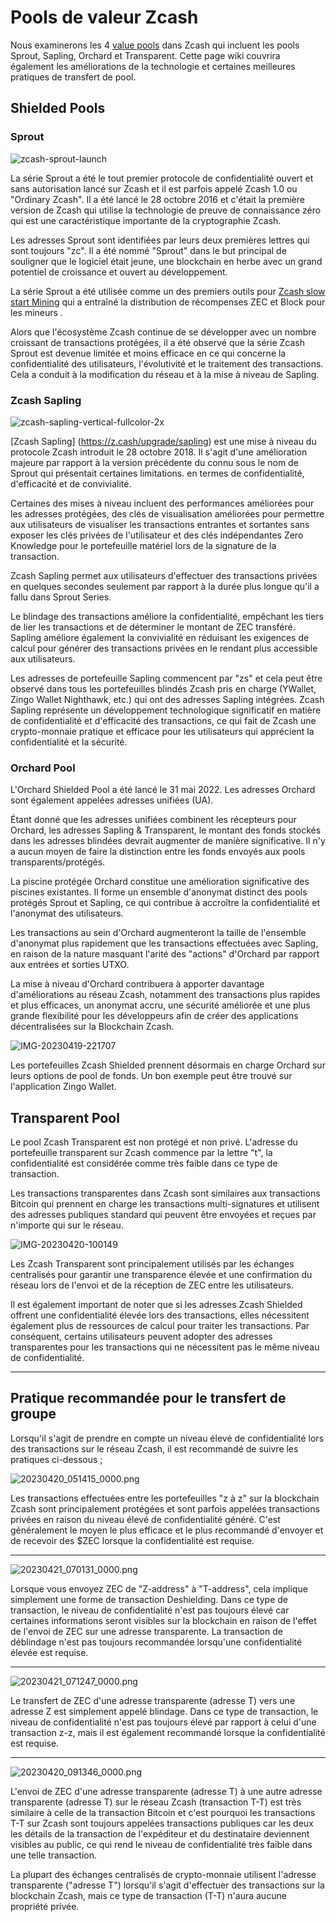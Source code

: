 # Pools de valeur Zcash

Nous examinerons les 4 [value pools](https://zcash.readthedocs.io/en/latest/rtd_pages/addresses.html) dans Zcash qui incluent les pools Sprout, Sapling, Orchard et Transparent. Cette page wiki couvrira également les améliorations de la technologie et certaines meilleures pratiques de transfert de pool.


## Shielded Pools

### Sprout



![zcash-sprout-launch](https://user-images.githubusercontent.com/81990132/233535478-a84724d7-cb0e-4ad8-bfcc-499f665fba24.png)


La série Sprout a été le tout premier protocole de confidentialité ouvert et sans autorisation lancé sur Zcash et il est parfois appelé Zcash 1.0 ou "Ordinary Zcash". Il a été lancé le 28 octobre 2016 et c'était la première version de Zcash qui utilise la technologie de preuve de connaissance zéro qui est une caractéristique importante de la cryptographie Zcash.


Les adresses Sprout sont identifiées par leurs deux premières lettres qui sont toujours "zc". Il a été nommé "Sprout" dans le but principal de souligner que le logiciel était jeune, une blockchain en herbe avec un grand potentiel de croissance et ouvert au développement.

La série Sprout a été utilisée comme un des premiers outils pour [Zcash slow start Mining](https://electriccoin.co/blog/slow-start-and-mining-ecosystem/) qui a entraîné la distribution de récompenses ZEC et Block pour les mineurs .

Alors que l'écosystème Zcash continue de se développer avec un nombre croissant de transactions protégées, il a été observé que la série Zcash Sprout est devenue limitée et moins efficace en ce qui concerne la confidentialité des utilisateurs, l'évolutivité et le traitement des transactions. Cela a conduit à la modification du réseau et à la mise à niveau de Sapling.


### Zcash Sapling

![zcash-sapling-vertical-fullcolor-2x](https://user-images.githubusercontent.com/81990132/233535552-f04b727e-078f-483a-8fbc-1628486be0c8.png)

[Zcash Sapling] (https://z.cash/upgrade/sapling) est une mise à niveau du protocole Zcash introduit le 28 octobre 2018. Il s'agit d'une amélioration majeure par rapport à la version précédente du connu sous le nom de Sprout qui présentait certaines limitations. en termes de confidentialité, d'efficacité et de convivialité.

Certaines des mises à niveau incluent des performances améliorées pour les adresses protégées, des clés de visualisation améliorées pour permettre aux utilisateurs de visualiser les transactions entrantes et sortantes sans exposer les clés privées de l'utilisateur et des clés indépendantes Zero Knowledge pour le portefeuille matériel lors de la signature de la transaction.

Zcash Sapling permet aux utilisateurs d'effectuer des transactions privées en quelques secondes seulement par rapport à la durée plus longue qu'il a fallu dans Sprout Series.

Le blindage des transactions améliore la confidentialité, empêchant les tiers de lier les transactions et de déterminer le montant de ZEC transféré. Sapling améliore également la convivialité en réduisant les exigences de calcul pour générer des transactions privées en le rendant plus accessible aux utilisateurs.

Les adresses de portefeuille Sapling commencent par "zs" et cela peut être observé dans tous les portefeuilles blindés Zcash pris en charge (YWallet, Zingo Wallet Nighthawk, etc.) qui ont des adresses Sapling intégrées. Zcash Sapling représente un développement technologique significatif en matière de confidentialité et d'efficacité des transactions, ce qui fait de Zcash une crypto-monnaie pratique et efficace pour les utilisateurs qui apprécient la confidentialité et la sécurité.

### Orchard Pool

L'Orchard Shielded Pool a été lancé le 31 mai 2022. Les adresses Orchard sont également appelées adresses unifiées (UA).

Étant donné que les adresses unifiées combinent les récepteurs pour Orchard, les adresses Sapling & Transparent, le montant des fonds stockés dans les adresses blindées devrait augmenter de manière significative. Il n'y a aucun moyen de faire la distinction entre les fonds envoyés aux pools transparents/protégés.

La piscine protégée Orchard constitue une amélioration significative des piscines existantes. Il forme un ensemble d'anonymat distinct des pools protégés Sprout et Sapling, ce qui contribue à accroître la confidentialité et l'anonymat des utilisateurs.

Les transactions au sein d'Orchard augmenteront la taille de l'ensemble d'anonymat plus rapidement que les transactions effectuées avec Sapling, en raison de la nature masquant l'arité des "actions" d'Orchard par rapport aux entrées et sorties UTXO.

La mise à niveau d'Orchard contribuera à apporter davantage d'améliorations au réseau Zcash, notamment des transactions plus rapides et plus efficaces, un anonymat accru, une sécurité améliorée et une plus grande flexibilité pour les développeurs afin de créer des applications décentralisées sur la Blockchain Zcash.

![IMG-20230419-221707](https://user-images.githubusercontent.com/81990132/233535609-6bf85926-567d-42ff-8b3f-9123afe98f65.jpg)

Les portefeuilles Zcash Shielded prennent désormais en charge Orchard sur leurs options de pool de fonds. Un bon exemple peut être trouvé sur l'application Zingo Wallet.


## Transparent Pool


Le pool Zcash Transparent est non protégé et non privé. L'adresse du portefeuille transparent sur Zcash commence par la lettre "t", la confidentialité est considérée comme très faible dans ce type de transaction.

Les transactions transparentes dans Zcash sont similaires aux transactions Bitcoin qui prennent en charge les transactions multi-signatures et utilisent des adresses publiques standard qui peuvent être envoyées et reçues par n'importe qui sur le réseau.


![IMG-20230420-100149](https://user-images.githubusercontent.com/81990132/233535663-bc536044-2537-41b2-9acb-69b3613e9ab6.jpg)

Les Zcash Transparent sont principalement utilisés par les échanges centralisés pour garantir une transparence élevée et une confirmation du réseau lors de l'envoi et de la réception de ZEC entre les utilisateurs.

Il est également important de noter que si les adresses Zcash Shielded offrent une confidentialité élevée lors des transactions, elles nécessitent également plus de ressources de calcul pour traiter les transactions. Par conséquent, certains utilisateurs peuvent adopter des adresses transparentes pour les transactions qui ne nécessitent pas le même niveau de confidentialité.

---
###

## Pratique recommandée pour le transfert de groupe

Lorsqu'il s'agit de prendre en compte un niveau élevé de confidentialité lors des transactions sur le réseau Zcash, il est recommandé de suivre les pratiques ci-dessous ;

![20230420_051415_0000.png](https://user-images.githubusercontent.com/38798812/233546739-e9076b2d-bcb5-40a1-96a8-25284dff0786.png)

Les transactions effectuées entre les portefeuilles "z à z" sur la blockchain Zcash sont principalement protégées et sont parfois appelées transactions privées en raison du niveau élevé de confidentialité généré. C'est généralement le moyen le plus efficace et le plus recommandé d'envoyer et de recevoir des $ZEC lorsque la confidentialité est requise.

---
![20230421_070131_0000.png](https://user-images.githubusercontent.com/38798812/233552931-d69f4ef3-b065-4d61-8e6b-adbc2edc4d70.png)

Lorsque vous envoyez ZEC de "Z-address" à "T-address", cela implique simplement une forme de transaction Deshielding. Dans ce type de transaction, le niveau de confidentialité n'est pas toujours élevé car certaines informations seront visibles sur la blockchain en raison de l'effet de l'envoi de ZEC sur une adresse transparente. La transaction de déblindage n'est pas toujours recommandée lorsqu'une confidentialité élevée est requise.

---

![20230421_071247_0000.png](https://user-images.githubusercontent.com/38798812/233555082-455fbcbd-c685-4c1d-91f2-2d911e6a6273.png)

Le transfert de ZEC d'une adresse transparente (adresse T) vers une adresse Z est simplement appelé blindage. Dans ce type de transaction, le niveau de confidentialité n'est pas toujours élevé par rapport à celui d'une transaction z-z, mais il est également recommandé lorsque la confidentialité est requise.



---

![20230420_091346_0000.png](https://user-images.githubusercontent.com/38798812/233546890-5580a7b9-e8c5-4e2c-a248-3f6338bbe0d1.png)

L'envoi de ZEC d'une adresse transparente (adresse T) à une autre adresse transparente (adresse T) sur le réseau Zcash (transaction T-T) est très similaire à celle de la transaction Bitcoin et c'est pourquoi les transactions T-T sur Zcash sont toujours appelées transactions publiques car les deux les détails de la transaction de l'expéditeur et du destinataire deviennent visibles au public, ce qui rend le niveau de confidentialité très faible dans une telle transaction.

La plupart des échanges centralisés de crypto-monnaie utilisent l'adresse transparente ("adresse T") lorsqu'il s'agit d'effectuer des transactions sur la blockchain Zcash, mais ce type de transaction (T-T) n'aura aucune propriété privée.



